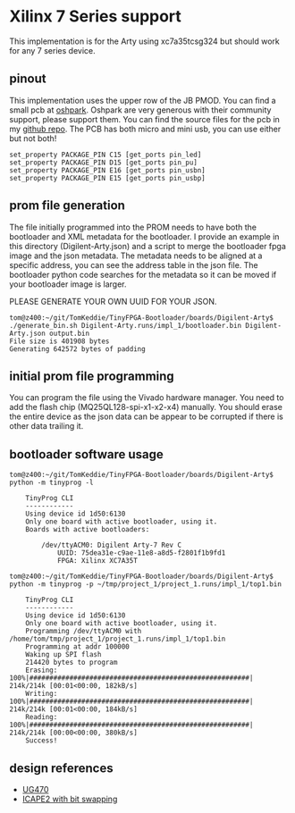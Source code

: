 # Xilinx 7 Series support

This implementation is for the Arty using xc7a35tcsg324 but should work for any 7 series device.

## pinout

This implementation uses the upper row of the JB PMOD.  You can find a small pcb at [oshpark](https://oshpark.com/shared_projects/UDlBSFXa).  Oshpark are very generous with their community support, please support them.  You can find the source files for the pcb in my [github repo](https://github.com/TomKeddie/prj-pmod/tree/master/hardware/pmod-usb-raw).  The PCB has both micro and mini usb, you can use either but not both!

```
set_property PACKAGE_PIN C15 [get_ports pin_led]
set_property PACKAGE_PIN D15 [get_ports pin_pu]
set_property PACKAGE_PIN E16 [get_ports pin_usbn]
set_property PACKAGE_PIN E15 [get_ports pin_usbp]
```

## prom file generation

The file initially programmed into the PROM needs to have both the bootloader and XML metadata for the bootloader.  I provide an example in this directory (Digilent-Arty.json) and a script to merge the bootloader fpga image and the json metadata.  The metadata needs to be aligned at a specific address, you can see the address table in the json file.  The bootloader python code searches for the metadata so it can be moved if your bootloader image is larger.

PLEASE GENERATE YOUR OWN UUID FOR YOUR JSON.

```
tom@z400:~/git/TomKeddie/TinyFPGA-Bootloader/boards/Digilent-Arty$ ./generate_bin.sh Digilent-Arty.runs/impl_1/bootloader.bin Digilent-Arty.json output.bin 
File size is 401908 bytes
Generating 642572 bytes of padding
```

## initial prom file programming

You can program the file using the Vivado hardware manager.  You need to add the flash chip (MQ25QL128-spi-x1-x2-x4) manually.  You should erase the entire device as the json data can be appear to be corrupted if there is other data trailing it.

## bootloader software usage

```
tom@z400:~/git/TomKeddie/TinyFPGA-Bootloader/boards/Digilent-Arty$ python -m tinyprog -l

    TinyProg CLI
    ------------
    Using device id 1d50:6130
    Only one board with active bootloader, using it.
    Boards with active bootloaders:

        /dev/ttyACM0: Digilent Arty-7 Rev C
            UUID: 75dea31e-c9ae-11e8-a8d5-f2801f1b9fd1
            FPGA: Xilinx XC7A35T

tom@z400:~/git/TomKeddie/TinyFPGA-Bootloader/boards/Digilent-Arty$ python -m tinyprog -p ~/tmp/project_1/project_1.runs/impl_1/top1.bin 

    TinyProg CLI
    ------------
    Using device id 1d50:6130
    Only one board with active bootloader, using it.
    Programming /dev/ttyACM0 with /home/tom/tmp/project_1/project_1.runs/impl_1/top1.bin
    Programming at addr 100000
    Waking up SPI flash
    214420 bytes to program
    Erasing: 100%|#######################################################| 214k/214k [00:01<00:00, 182kB/s]
    Writing: 100%|#######################################################| 214k/214k [00:01<00:00, 184kB/s]
    Reading: 100%|#######################################################| 214k/214k [00:00<00:00, 380kB/s]
    Success!

```


## design references

 * [UG470](https://www.xilinx.com/support/documentation/user_guides/ug470_7Series_Config.pdf)
 * [ICAPE2 with bit swapping](https://github.com/ptracton/Picoblaze/blob/master/Picoblaze/Reference_Designs/ICAP/kc705_kcpsm6_icap.vhd)
